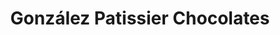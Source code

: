 ---
title: "González Patissier Chocolates"
url: /ushuaia/gonzalez-patissier-chocolates/
shop: chocolate
---